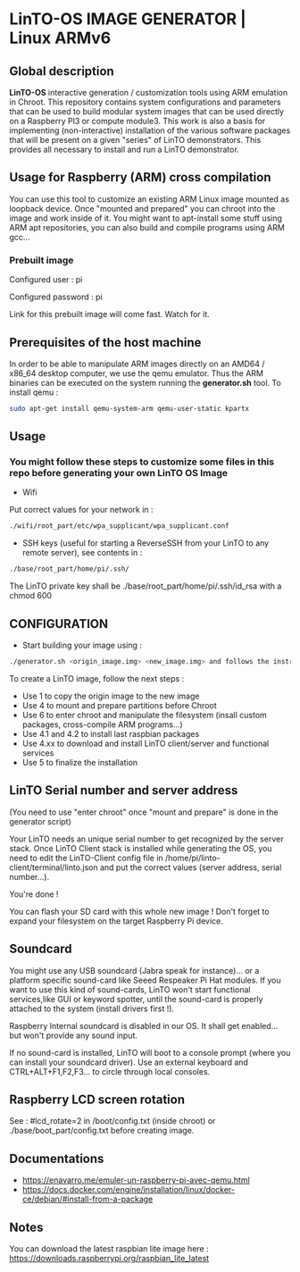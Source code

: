 # LinTO-OS IMAGE GENERATOR | Linux ARMv6 #

## Global description ##

__LinTO-OS__ interactive generation / customization tools using ARM emulation in Chroot.
This repository contains system configurations and parameters that can be used to build modular system images that can be used directly on a Raspberry PI3 or compute module3.
This work is also a basis for implementing (non-interactive) installation of the various software packages that will be present on a given "series" of LinTO demonstrators.
This provides all necessary to install and run a LinTO demonstrator.

## Usage for Raspberry (ARM) cross compilation ##

You can use this tool to customize an existing ARM Linux image mounted as loopback device. Once "mounted and prepared" you can chroot into the image and work inside of it. You might want to apt-install some stuff using ARM apt repositories, you can also build and compile programs using ARM gcc... 

### Prebuilt image
Configured user : pi

Configured password : pi

Link for this prebuilt image will come fast. Watch for it.


## Prerequisites of the host machine ##

In order to be able to manipulate ARM images directly on an AMD64 / x86_64 desktop computer, we use the qemu emulator. Thus the ARM binaries can be executed on the system running the __generator.sh__ tool.
To install qemu :

```bash
sudo apt-get install qemu-system-arm qemu-user-static kpartx
```

## Usage ##

### You might follow these steps to customize some files in this repo before generating your own LinTO OS Image

- Wifi

Put correct values for your network in :
```bash
./wifi/root_part/etc/wpa_supplicant/wpa_supplicant.conf

``` 
- SSH keys (useful for starting a ReverseSSH from your LinTO to any remote server), see contents in :
```bash
./base/root_part/home/pi/.ssh/
```
The LinTO private key shall be ./base/root_part/home/pi/.ssh/id_rsa with a chmod 600


## CONFIGURATION ##

- Start building your image using :

```bash
./generator.sh <origin_image.img> <new_image.img> and follows the instructions
```

To create a LinTO image, follow the next steps :

* Use 1 to copy the origin image to the new image
* Use 4 to mount and prepare partitions before Chroot
* Use 6 to enter chroot and manipulate the filesystem (insall custom packages, cross-compile ARM programs...)
* Use 4.1 and 4.2 to install last raspbian packages
* Use 4.xx to download and install LinTO client/server and functional services
* Use 5 to finalize the installation

## LinTO Serial number and server address
(You need to use "enter chroot" once "mount and prepare" is done in the generator script)

Your LinTO needs an unique serial number to get recognized by the server stack. Once LinTO Client stack is installed while generating the OS, you need to edit the LinTO-Client config file in /home/pi/linto-client/terminal/linto.json and put the correct values (server address, serial number...).

You're done !

You can flash your SD card with this whole new image ! Don't forget to expand your filesystem on the target Raspberry Pi device.

## Soundcard

You might use any USB soundcard (Jabra speak for instance)... or a platform specific sound-card like Seeed Respeaker Pi Hat modules. If you want to use this kind of sound-cards, LinTO won't start functional services,like GUI or keyword spotter, until the sound-card is properly attached to the system (install drivers first !).

Raspberry Internal soundcard is disabled in our OS. It shall get enabled... but won't provide any sound input.

If no sound-card is installed, LinTO will boot to a console prompt (where you can install your soundcard driver). Use an external keyboard and CTRL+ALT+F1,F2,F3... to circle through local consoles.

## Raspberry LCD screen rotation

See : #lcd_rotate=2 in /boot/config.txt (inside chroot) or ./base/boot_part/config.txt before creating image.

## Documentations ##

* <https://enavarro.me/emuler-un-raspberry-pi-avec-qemu.html>
* <https://docs.docker.com/engine/installation/linux/docker-ce/debian/#install-from-a-package>

## Notes ##

You can download the latest raspbian lite image here :  <https://downloads.raspberrypi.org/raspbian_lite_latest>
